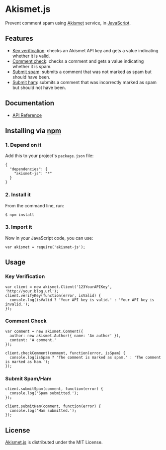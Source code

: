 # Akismet.js
Prevent comment spam using [Akismet](https://akismet.com) service, in [JavaScript](https://developer.mozilla.org/en-US/docs/Web/JavaScript).
	
## Features
* [Key verification](https://akismet.com/development/api/#verify-key): checks an Akismet API key and gets a value indicating whether it is valid.
* [Comment check](https://akismet.com/development/api/#comment-check): checks a comment and gets a value indicating whether it is spam.
* [Submit spam](https://akismet.com/development/api/#submit-spam): submits a comment that was not marked as spam but should have been.
* [Submit ham](https://akismet.com/development/api/#submit-ham): submits a comment that was incorrectly marked as spam but should not have been.

## Documentation
* [API Reference](http://api.belin.io/akismet.js)

## Installing via [npm](https://npmjs.org)

### 1. Depend on it
Add this to your project's `package.json` file:

	{
	  "dependencies": {
	    "akismet-js": "*"
	  }
	}

### 2. Install it
From the command line, run:

	$ npm install
	
### 3. Import it
Now in your JavaScript code, you can use:

	var akismet = require('akismet-js');

## Usage

### Key Verification

	var client = new akismet.Client('123YourAPIKey', 'http://your.blog.url');
	client.verifyKey(function(error, isValid) {
	  console.log(isValid ? 'Your API key is valid.' : 'Your API key is invalid.');
	});

### Comment Check

	var comment = new akismet.Comment({
	  author: new akismet.Author({ name: 'An author' }),
	  content: 'A comment.'
	});
	
	client.checkComment(comment, function(error, isSpam) {
	  console.log(isSpam ? 'The comment is marked as spam.' : 'The comment is marked as ham.');
	});
	
### Submit Spam/Ham

	client.submitSpam(comment, function(error) {
	  console.log('Spam submitted.');
	});
	
	client.submitHam(comment, function(error) {
	  console.log('Ham submitted.');
	});

## License
[Akismet.js](https://npmjs.org/package/akismet-js) is distributed under the MIT License.
